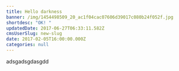 ```yaml
---
title: Hello darkness
banner: /img/1454498509_20_ac1f04cac07606d39017c080b24f052f.jpg
shortdesc: "OK! "
updatedDate: 2017-06-27T06:33:11.582Z
cmsUserSlug: new-slug
date: 2017-02-05T16:00:00.000Z
categories: null
---
```


adsgadsgdasgdd